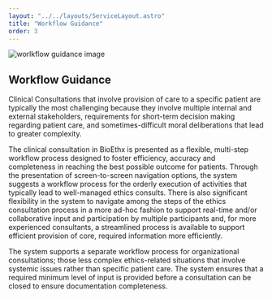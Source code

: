 ```yaml
---
layout: "../../layouts/ServiceLayout.astro"
title: "Workflow Guidance"
order: 3
---
```


![worlkflow guidance image](/workflow-guidance.jpg)

## Workflow Guidance

Clinical Consultations that involve provision of care to a specific patient are typically the most challenging because they involve multiple internal and external stakeholders, requirements for short-term decision making regarding patient care, and sometimes-difficult moral deliberations that lead to greater complexity.

The clinical consultation in BioEthx is presented as a flexible, multi-step workflow process designed to foster efficiency, accuracy and completeness in reaching the best possible outcome for patients. Through the presentation of screen-to-screen navigation options, the system suggests a workflow process for the orderly execution of activities that typically lead to well-managed ethics consults. There is also significant flexibility in the system to navigate among the steps of the ethics consultation process in a more ad-hoc fashion to support real-time and/or collaborative input and participation by multiple participants and, for more experienced consultants, a streamlined process is available to support efficient provision of core, required information more efficiently.

The system supports a separate workflow process for organizational consultations; those less complex ethics-related situations that involve systemic issues rather than specific patient care. The system ensures that a required minimum level of input is provided before a consultation can be closed to ensure documentation completeness.
